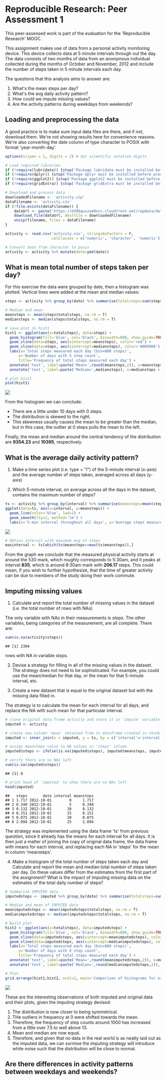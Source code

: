 # Reproducible Research: Peer Assessment 1
This peer-assessed work is part of the evaluation for the 'Reproducible Research' MOOC.

This assignment makes use of data from a personal activity monitoring device. This device collects data at 5 minute intervals through out the day. The data consists of two months of data from an anonymous individual collected during the months of October and November, 2012 and include the number of steps taken in 5 minute intervals each day.

The questions that this analysis aims to answer are:

1. What's the mean steps per day?
2. What's the avg daily activity pattern?
3. How could we impute missing values?
4. Are the activity patterns during weekdays from weekends?

## Loading and preprocessing the data
A good practice is to make sure input data files are there, and if not, download them. We're not showing results here for convenience reasons. We're also converting the date column of type character to POSIX with format 'year-month-day'.


```r
options(scipen = 1, digits = 2) # Set scientific notation digits

# Load required libraries
if (!require(lubridate)) {stop('Package lubridate must be installed before proceeding.')}
if (!require(dplyr)) {stop('Package dplyr must be installed before proceeding.')}
if (!require(ggplot2)) {stop('Package ggplot2 must be installed before proceeding.')}
if (!require(gridExtra)) {stop('Package gridExtra must be installed before proceeding.')}

# Download and process data
downloadedFilename <- 'activity.zip'
dataFilename <- 'activity.csv'
if (!file.exists(dataFilename)) {
    dataUrl <- paste('https://d396qusza40orc.cloudfront.net/repdata/data/',filename, sep = '')
    download.file(dataUrl, destfile = downloadedFilename)
    unzip(filename, files = dataFilename)
}

activity <- read.csv('activity.csv', stringsAsFactors = F, 
                     colClasses = c('numeric', 'character', 'numeric'))

# Convert date from character to posix
activity <- activity %>% mutate(date=ymd(date))
```


## What is mean total number of steps taken per day?
For this exercise the data were grouped by date, then a histogram was plotted. Vertical lines were added at the mean and median values:

```r
steps <- activity %>% group_by(date) %>% summarise(totalsteps=sum(steps, na.rm = T))

# Median and mean
meansteps <- mean(steps$totalsteps, na.rm = T)
mediansteps <- median(steps$totalsteps, na.rm = T)

# save plot in hist1
hist1 <- ggplot(aes(x=totalsteps), data=steps) + 
  geom_histogram(fill='blue', col='black', binwidth=800, show_guide=TRUE) + 
  geom_vline(data=steps, aes(xintercept=meansteps), color='red') + 
  geom_vline(data=steps, aes(xintercept=mediansteps), color='#009900') +
  labs(x='Total steps measured each day (bin=800 steps)', 
      y='Number of days with X step count', 
      title='Frequency of total steps measured each day') +
  annotate('text', label=paste('Mean=',round(meansteps,2)), x=meansteps - 4000, y=10, color='red') +
  annotate('text', label=paste('Median=',mediansteps), x=mediansteps + 4000, y=10, color='#009900')

# plot hist1
plot(hist1)
```

![](PA1_template_files/figure-html/meanstepsday-1.png) 

From the histogram we can conclude:

* There are a little under 10 days with 0 steps.
* The distribution is skewed to the right.
* This skewness usually causes the mean to be greater than the median, but in this case, the outlier at 0 steps pulls the mean to the left.

Finally, the mean and median around the central tendency of the distribution are **9354.23** and **10395**, respectively.

## What is the average daily activity pattern?

1. Make a time series plot (i.e. type = "l") of the 5-minute interval (x-axis) and the average number of steps taken, averaged across all days (y-axis)

2. Which 5-minute interval, on average across all the days in the dataset, contains the maximum number of steps?

```r
ts <- activity %>% group_by(interval) %>% summarise(meansteps=mean(steps, na.rm = T))
ggplot(data=ts, aes(x=interval, y=meansteps)) + 
  geom_line(color='blue', lwd=1) +
  geom_smooth(lty=2, method='lm') +
  labs(x='5-min interval throughout all days', y='Average steps measured', title='Average steps for all 5-min intervals throughout all days') 
```

![](PA1_template_files/figure-html/avgactivpat-1.png) 

```r
# Obtain interval with maximum avg of steps
maxinterval <- ts[which(ts$meansteps==max(ts$meansteps)),]
```
From the graph we conclude that the measured physical activity starts at around the 530 mark, which roughly corresponds to 5:30am, and it peaks at interval **835**, which is around 8:30am mark with **206.17** steps. This could mean, if you wish to further hypothesize, that the time of greater activity can be due to members of the study doing their work commute.

## Imputing missing values

1. Calculate and report the total number of missing values in the dataset (i.e. the total number of rows with NAs)

The only variable with NAs in their measurements is *steps*. The other variables, being categories of the measurement, are all complete. There are:

```r
sum(is.na(activity$steps))
```

```
## [1] 2304
```
rows with NA in variable *steps*.

2. Devise a strategy for filling in all of the missing values in the dataset. The strategy does not need to be sophisticated. For example, you could use the mean/median for that day, or the mean for that 5-minute interval, etc.

3. Create a new dataset that is equal to the original dataset but with the missing data filled in.

The strategy is to calculate the mean for each interval for all days, and replace the NA with such mean for that particular interval.


```r
# clone original data frame activity and store it in 'impute' variable
imputed <- activity

# create new column 'mean' obtained from ts dataframe created in chunk code from previous question 
imputed <- inner_join(x = imputed, y = ts, by = c('interval'='interval'))

# assign meansteps value to NA values in 'steps' column
imputed$steps <- ifelse(is.na(imputed$steps), imputed$meansteps, imputed$steps)

# verify there are no NAs left
sum(is.na(imputed$steps))
```

```
## [1] 0
```

```r
# print head of 'imputed' to show there are no NAs left
head(imputed)
```

```
##   steps       date interval meansteps
## 1 1.717 2012-10-01        0     1.717
## 2 0.340 2012-10-01        5     0.340
## 3 0.132 2012-10-01       10     0.132
## 4 0.151 2012-10-01       15     0.151
## 5 0.075 2012-10-01       20     0.075
## 6 2.094 2012-10-01       25     2.094
```
The strategy was implemented using the data frame 'ts' from previous question, since it already has the means for each interval for all days. It is then just a matter of joining the copy of original data frame, the data frame with means for each interval, and replacing each NA in 'steps' for the mean in column 'meansteps'.

4. Make a histogram of the total number of steps taken each day and Calculate and report the mean and median total number of steps taken per day. Do these values differ from the estimates from the first part of the assignment? What is the impact of imputing missing data on the estimates of the total daily number of steps?

```r
# Summarize IMPUTED data
imputedsteps <- imputed %>% group_by(date) %>% summarise(totalsteps=sum(steps, na.rm = T))

# Median and mean of IMPUTED data
meanimputedsteps <- mean(imputedsteps$totalsteps, na.rm = T)
medianimputedsteps <- median(imputedsteps$totalsteps, na.rm = T)

# Build plot
hist2 <- ggplot(aes(x=totalsteps), data=imputedsteps) + 
  geom_histogram(fill='blue', col='black', binwidth=800, show_guide=TRUE) + 
  geom_vline(data=imputedsteps, aes(xintercept=meanimputedsteps), color='red') + 
  geom_vline(data=imputedsteps, aes(xintercept=medianimputedsteps), color='#009900') +
  labs(x='Total steps measured each day (bin=800 steps)', 
      y='Number of days with X step count', 
      title='Frequency of total steps measured each day') +
  annotate('text', label=paste('Mean=',round(meanimputedsteps,2)), x=meanimputedsteps - 7000, y=10, color='red') +
  annotate('text', label=paste('Median=',round(medianimputedsteps,2)), x=medianimputedsteps + 7000, y=10, color='#009900')

# Plot
grid.arrange(hist1,hist2, ncol=2, main='Comparison of histograms for original data (left) and imputed data (right)')
```

![](PA1_template_files/figure-html/histogram-1.png) 

These are the interesting observations of both imputed and original data and their plots, given the imputing strategy devised:

1. The distribution is now closer to being symmetrical.
2. THe outliers in frequency at 0 were shifted towards the mean.
3. Therefore, the frequency of step counts around 1000 has increased from a little over 7.5 to well above 13.
4. Mean and median are now equal.
5. Therefore, and given that no data in the real world is as neatly laid out as the imputed data, we can surmise the imputing strategy will introduce white noise such that the distribution will be close to normal.

## Are there differences in activity patterns between weekdays and weekends?
